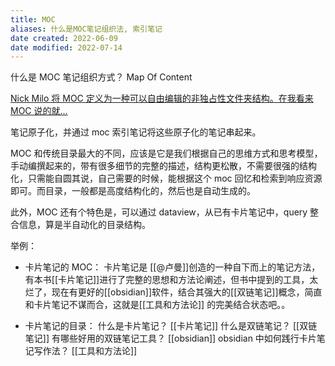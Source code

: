 ```yaml
---
title: MOC
aliases: 什么是MOC笔记组织法, 索引笔记
date created: 2022-06-09
date modified: 2022-07-14
---
```


什么是 MOC 笔记组织方式？ Map Of Content

[Nick Milo 将 MOC 定义为一种可以自由编辑的非独占性文件夹结构。在我看来 MOC 说的就...](cubox://highlight?id=ff8080818148abc8018148ff70e9309c)

笔记原子化，并通过 moc 索引笔记将这些原子化的笔记串起来。

MOC 和传统目录最大的不同，应该是它是我们根据自己的思维方式和思考模型，手动编撰起来的，带有很多细节的完整的描述，结构更松散，不需要很强的结构化，只需能自圆其说，自己需要的时候，能根据这个 moc 回忆和检索到响应资源即可。而目录，一般都是高度结构化的，然后也是自动生成的。

此外，MOC 还有个特色是，可以通过 dataview，从已有卡片笔记中，query 整合信息，算是半自动化的目录结构。

举例：

- 卡片笔记的 MOC：
	卡片笔记是 [[@卢曼]]创造的一种自下而上的笔记方法，有本书[[卡片笔记]]进行了完整的思想和方法论阐述，但书中提到的工具，太烂了，现在有更好的[[obsidian]]软件，结合其强大的[[双链笔记]]概念，简直和卡片笔记不谋而合，这就是[[工具和方法论]] 的完美结合状态吧。。
	
- 卡片笔记的目录：
	什么是卡片笔记？
		[[卡片笔记]]
	什么是双链笔记？
		[[双链笔记]]
	有哪些好用的双链笔记工具？
		[[obsidian]]
	obsidian 中如何践行卡片笔记写作法？
		[[工具和方法论]]
